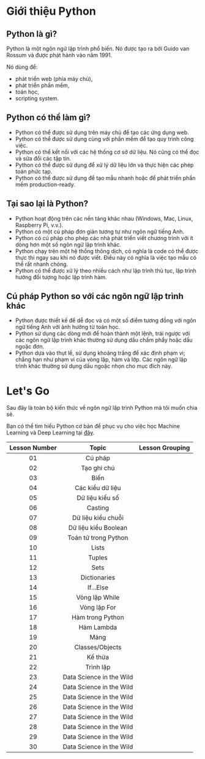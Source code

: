 # Giới thiệu Python

## Python là gì?

Python là một ngôn ngữ lập trình phổ biến. Nó được tạo ra bởi Guido van Rossum và được phát hành vào năm 1991.

Nó dùng để:

- phát triển web (phía máy chủ),
- phát triển phần mềm,
- toán học,
- scripting system.

## Python có thể làm gì?

- Python có thể được sử dụng trên máy chủ để tạo các ứng dụng web.
- Python có thể được sử dụng cùng với phần mềm để tạo quy trình công việc.
- Python có thể kết nối với các hệ thống cơ sở dữ liệu. Nó cũng có thể đọc và sửa đổi các tập tin.
- Python có thể được sử dụng để xử lý dữ liệu lớn và thực hiện các phép toán phức tạp.
- Python có thể được sử dụng để tạo mẫu nhanh hoặc để phát triển phần mềm production-ready.

## Tại sao lại là Python?

- Python hoạt động trên các nền tảng khác nhau (Windows, Mac, Linux, Raspberry Pi, v.v.).
- Python có một cú pháp đơn giản tương tự như ngôn ngữ tiếng Anh.
- Python có cú pháp cho phép các nhà phát triển viết chương trình với ít dòng hơn một số ngôn ngữ lập trình khác.
- Python chạy trên một hệ thống thông dịch, có nghĩa là code có thể được thực thi ngay sau khi nó được viết. Điều này có nghĩa là việc tạo mẫu có thể rất nhanh chóng.
- Python có thể được xử lý theo nhiều cách như lập trình thủ tục, lập trình hướng đối tượng hoặc lập trình hàm.

## Cú pháp Python so với các ngôn ngữ lập trình khác

- Python được thiết kế để dễ đọc và có một số điểm tương đồng với ngôn ngữ tiếng Anh với ảnh hưởng từ toán học.
- Python sử dụng các dòng mới để hoàn thành một lệnh, trái ngược với các ngôn ngữ lập trình khác thường sử dụng dấu chấm phẩy hoặc dấu ngoặc đơn.
- Python dựa vào thụt lề, sử dụng khoảng trắng để xác định phạm vi; chẳng hạn như phạm vi của vòng lặp, hàm và lớp. Các ngôn ngữ lập trình khác thường sử dụng dấu ngoặc nhọn cho mục đích này.

# Let's Go 

Sau đây là toàn bộ kiến thức về ngôn ngữ lập trình Python mà tôi muốn chia sẻ. 

Bạn có thể tìm hiểu Python cơ bản để phục vụ cho việc học Machine Learning và Deep Learning tại [đây](Python_co_ban/README.md).

| Lesson Number |          Topic           | Lesson Grouping | 
|:-------------:|:------------------------:| :-----------------------------------------------------------------------------------------------------------------------------------------------------------------------: |
|      01       |         Cú pháp          |  |  
|      02       |       Tạo ghi chú        |  |  
|      03       |           Biến           |  |  
|      04       |     Các kiểu dữ liệu     |  |  
|      05       |     Dữ liệu kiểu số      |  | 
|      06       |         Casting          |  |  
|      07       |    Dữ liệu kiểu chuỗi    |  |  
|      08       |   Dữ liệu kiểu Boolean   |  |  
|      09       |   Toán tử trong Python   |  |   
|      10       |          Lists           |  |   
|      11       |          Tuples          |  |   
|      12       |           Sets           |  |   
|      13       |       Dictionaries       |  |   
|      14       |        If...Else         |  |   
|      15       |      Vòng lặp While      |  |   
|      16       |       Vòng lặp For       |  |   
|      17       |     Hàm trong Python     |  |    
|      18       |        Hàm Lambda        |  |  
|      19       |           Mảng           |  |   
|      20       |     Classes/Objects      |  |   
|      21       |         Kế thừa          |  |  
|      22       |        Trình lặp         |  |  
|      23       | Data Science in the Wild |  | 
|      24       | Data Science in the Wild |  |  
|      25       | Data Science in the Wild |  |
|      26       | Data Science in the Wild |  | 
|      27       | Data Science in the Wild |  | 
|      28       | Data Science in the Wild |  | 
|      29       | Data Science in the Wild |  | 
|      30       | Data Science in the Wild |  | 

